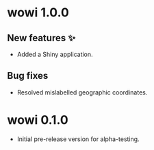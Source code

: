 # wowi 1.0.0

## New features ✨

* Added a Shiny application.

## Bug fixes 

* Resolved mislabelled geographic coordinates.

# wowi 0.1.0

* Initial pre-release version for alpha-testing.
